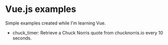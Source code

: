 # Vue.js examples

Simple examples created while I'm learning Vue.

- chuck_timer: Retrieve a Chuck Norris quote from chucknorris.io every 10 seconds.
